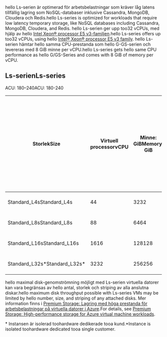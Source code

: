 
<span data-ttu-id="c6014-101">hello Ls-serien är optimerad för arbetsbelastningar som kräver låg latens tillfällig lagring som NoSQL-databaser inklusive Cassandra, MongoDB, Cloudera och Redis.</span><span class="sxs-lookup"><span data-stu-id="c6014-101">hello Ls-series is optimized for workloads that require low latency temporary storage, like NoSQL databases including Cassandra, MongoDB, Cloudera, and Redis.</span></span> <span data-ttu-id="c6014-102">hello Ls-serien ger upp too32 vCPUs, med hjälp av hello [Intel Xeon® processor E5 v3-familjen](http://www.intel.com/content/www/us/en/processors/xeon/xeon-e5-solutions.html).</span><span class="sxs-lookup"><span data-stu-id="c6014-102">hello Ls-series offers up too32 vCPUs, using hello [Intel® Xeon® processor E5 v3 family](http://www.intel.com/content/www/us/en/processors/xeon/xeon-e5-solutions.html).</span></span> <span data-ttu-id="c6014-103">hello Ls-serien hämtar hello samma CPU-prestanda som hello G-GS-serien och levereras med 8 GiB minne per vCPU.</span><span class="sxs-lookup"><span data-stu-id="c6014-103">hello Ls-series gets hello same CPU performance as hello G/GS-Series and comes with 8 GiB of memory per vCPU.</span></span>  

## <a name="ls-series"></a><span data-ttu-id="c6014-104">Ls-serien</span><span class="sxs-lookup"><span data-stu-id="c6014-104">Ls-series</span></span>

<span data-ttu-id="c6014-105">ACU: 180–240</span><span class="sxs-lookup"><span data-stu-id="c6014-105">ACU: 180-240</span></span>
 
| <span data-ttu-id="c6014-106">Storlek</span><span class="sxs-lookup"><span data-stu-id="c6014-106">Size</span></span>          | <span data-ttu-id="c6014-107">Virtuell processor</span><span class="sxs-lookup"><span data-stu-id="c6014-107">vCPU</span></span> | <span data-ttu-id="c6014-108">Minne: GiB</span><span class="sxs-lookup"><span data-stu-id="c6014-108">Memory: GiB</span></span> | <span data-ttu-id="c6014-109">Temporär lagring (SSD) GiB</span><span class="sxs-lookup"><span data-stu-id="c6014-109">Temp storage (SSD) GiB</span></span> | <span data-ttu-id="c6014-110">Maximalt antal datadiskar</span><span class="sxs-lookup"><span data-stu-id="c6014-110">Max data disks</span></span> | <span data-ttu-id="c6014-111">Maximalt genomflöde för cachelagring och temporär lagring: IOPS / Mbit/s (cachestorlek i GiB)</span><span class="sxs-lookup"><span data-stu-id="c6014-111">Max cached and temp storage throughput: IOPS / MBps (cache size in GiB)</span></span> | <span data-ttu-id="c6014-112">Maximalt icke cachelagrat diskgenomflöde: IOPS / Mbit/s</span><span class="sxs-lookup"><span data-stu-id="c6014-112">Max uncached disk throughput: IOPS / MBps</span></span> | <span data-ttu-id="c6014-113">Maximalt antal nätverkskort/förväntade nätverksprestanda (Mbit/s)</span><span class="sxs-lookup"><span data-stu-id="c6014-113">Max NICs / Expected network performance (Mbps)</span></span> | 
|---------------|-----------|-------------|--------------------------|----------------|-------------------------------------------------------------|-------------------------------------------|------------------------------| 
| <span data-ttu-id="c6014-114">Standard_L4s</span><span class="sxs-lookup"><span data-stu-id="c6014-114">Standard_L4s</span></span>  | <span data-ttu-id="c6014-115">4</span><span class="sxs-lookup"><span data-stu-id="c6014-115">4</span></span>    | <span data-ttu-id="c6014-116">32</span><span class="sxs-lookup"><span data-stu-id="c6014-116">32</span></span>   | <span data-ttu-id="c6014-117">678</span><span class="sxs-lookup"><span data-stu-id="c6014-117">678</span></span>   | <span data-ttu-id="c6014-118">8</span><span class="sxs-lookup"><span data-stu-id="c6014-118">8</span></span>              | <span data-ttu-id="c6014-119">NA / NA (0)</span><span class="sxs-lookup"><span data-stu-id="c6014-119">NA / NA (0)</span></span>          | <span data-ttu-id="c6014-120">5,000 / 125</span><span class="sxs-lookup"><span data-stu-id="c6014-120">5,000 / 125</span></span>                               | <span data-ttu-id="c6014-121">2/4 000</span><span class="sxs-lookup"><span data-stu-id="c6014-121">2 / 4000</span></span>       | 
| <span data-ttu-id="c6014-122">Standard_L8s</span><span class="sxs-lookup"><span data-stu-id="c6014-122">Standard_L8s</span></span>  | <span data-ttu-id="c6014-123">8</span><span class="sxs-lookup"><span data-stu-id="c6014-123">8</span></span>    | <span data-ttu-id="c6014-124">64</span><span class="sxs-lookup"><span data-stu-id="c6014-124">64</span></span>   | <span data-ttu-id="c6014-125">1,388</span><span class="sxs-lookup"><span data-stu-id="c6014-125">1,388</span></span> | <span data-ttu-id="c6014-126">16</span><span class="sxs-lookup"><span data-stu-id="c6014-126">16</span></span>             | <span data-ttu-id="c6014-127">NA / NA (0)</span><span class="sxs-lookup"><span data-stu-id="c6014-127">NA / NA (0)</span></span>          | <span data-ttu-id="c6014-128">10,000 / 250</span><span class="sxs-lookup"><span data-stu-id="c6014-128">10,000 / 250</span></span>                              | <span data-ttu-id="c6014-129">4/8 000</span><span class="sxs-lookup"><span data-stu-id="c6014-129">4 / 8000</span></span>  | 
| <span data-ttu-id="c6014-130">Standard_L16s</span><span class="sxs-lookup"><span data-stu-id="c6014-130">Standard_L16s</span></span> | <span data-ttu-id="c6014-131">16</span><span class="sxs-lookup"><span data-stu-id="c6014-131">16</span></span>   | <span data-ttu-id="c6014-132">128</span><span class="sxs-lookup"><span data-stu-id="c6014-132">128</span></span>  | <span data-ttu-id="c6014-133">2,807</span><span class="sxs-lookup"><span data-stu-id="c6014-133">2,807</span></span> | <span data-ttu-id="c6014-134">32</span><span class="sxs-lookup"><span data-stu-id="c6014-134">32</span></span>             | <span data-ttu-id="c6014-135">NA / NA (0)</span><span class="sxs-lookup"><span data-stu-id="c6014-135">NA / NA (0)</span></span>          | <span data-ttu-id="c6014-136">20,000 / 500</span><span class="sxs-lookup"><span data-stu-id="c6014-136">20,000 / 500</span></span>                              | <span data-ttu-id="c6014-137">8/6 000–16 000 &#8224;</span><span class="sxs-lookup"><span data-stu-id="c6014-137">8 / 6000 - 16000 &#8224;</span></span> | 
| <span data-ttu-id="c6014-138">Standard_L32s*</span><span class="sxs-lookup"><span data-stu-id="c6014-138">Standard_L32s*</span></span> | <span data-ttu-id="c6014-139">32</span><span class="sxs-lookup"><span data-stu-id="c6014-139">32</span></span> | <span data-ttu-id="c6014-140">256</span><span class="sxs-lookup"><span data-stu-id="c6014-140">256</span></span>  | <span data-ttu-id="c6014-141">5,630</span><span class="sxs-lookup"><span data-stu-id="c6014-141">5,630</span></span> | <span data-ttu-id="c6014-142">64</span><span class="sxs-lookup"><span data-stu-id="c6014-142">64</span></span>             | <span data-ttu-id="c6014-143">NA / NA (0)</span><span class="sxs-lookup"><span data-stu-id="c6014-143">NA / NA (0)</span></span>          | <span data-ttu-id="c6014-144">40,000 / 1,000</span><span class="sxs-lookup"><span data-stu-id="c6014-144">40,000 / 1,000</span></span>                            | <span data-ttu-id="c6014-145">8/20 000</span><span class="sxs-lookup"><span data-stu-id="c6014-145">8 / 20000</span></span> | 
 

<span data-ttu-id="c6014-146">hello maximal disk-genomströmning möjligt med Ls-serien virtuella datorer kan vara begränsas av hello antal, storlek och striping av alla anslutna diskar.</span><span class="sxs-lookup"><span data-stu-id="c6014-146">hello maximum disk throughput  possible with Ls-series VMs may be limited by hello number, size, and striping of any attached disks.</span></span> <span data-ttu-id="c6014-147">Mer information finns i [Premium Storage: Lagring med höga prestanda för arbetsbelastningar på virtuella datorer i Azure](../articles/storage/common/storage-premium-storage.md).</span><span class="sxs-lookup"><span data-stu-id="c6014-147">For details, see [Premium Storage: High-performance storage for Azure virtual machine workloads](../articles/storage/common/storage-premium-storage.md).</span></span> 

<span data-ttu-id="c6014-148">* Instansen är isolerad toohardware dedikerade tooa kund.</span><span class="sxs-lookup"><span data-stu-id="c6014-148">*Instance is isolated toohardware dedicated tooa single customer.</span></span>

